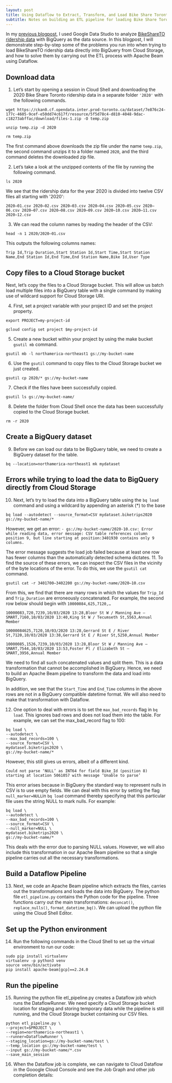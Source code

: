 ```yaml
---
layout: post
title: Using Dataflow to Extract, Transform, and Load Bike Share Toronto Ridership Data into BigQuery
subtitle: Notes on building an ETL pipeline for loading Bike Share Toronto ridership data into BigQuery to serve as a source for Data Studio visualizations
---
```


In my [previous blogpost](https://bilalmkhan.github.io/toronto-bike-share-covid-bigquery-datastudio/), I used Google Data Studio to analyze [BikeShareTO ridership data](https://ckan0.cf.opendata.inter.prod-toronto.ca/tr/dataset/bike-share-toronto-ridership-data) with BigQuery as the data source. In this blogpost, I will demonstrate step-by-step some of the problems you run into when trying to load BikeShareTO ridership data directly into BigQuery from Cloud Storage, and how to solve them by carrying out the ETL process with Apache Beam using Dataflow.

## Download data
1. Let’s start by opening a session in Cloud Shell and downloading the 2020 Bike Share Toronto ridership data in a separate folder `'2020'` with the following commands.

```
wget https://ckan0.cf.opendata.inter.prod-toronto.ca/dataset/7e876c24-177c-4605-9cef-e50dd74c617f/resource/5f5d78c4-d810-4048-9dac-c18273abffac/download/files-1.zip -O temp.zip

unzip temp.zip -d 2020

rm temp.zip
```


The first command above downloads the zip file under the name `temp.zip`, the second command unzips it to a folder named `2020`, and the third command deletes the downloaded zip file.

2. Let’s take a look at the unzipped contents of the file by running the following command.

```
ls 2020
```

We see that the ridership data for the year 2020 is divided into twelve CSV files all starting with '2020':

`2020–01.csv 2020–02.csv 2020–03.csv 2020–04.csv 2020–05.csv 2020–06.csv 2020–07.csv 2020–08.csv 2020–09.csv 2020–10.csv 2020–11.csv 2020–12.csv`

3. We can read the column names by reading the header of the CSV:

```
head -n 1 2020/2020–01.csv
```

This outputs the following columns names:

`Trip Id,Trip Duration,Start Station Id,Start Time,Start Station Name,End Station Id,End Time,End Station Name,Bike Id,User Type`

## Copy files to a Cloud Storage bucket
Next, let’s copy the files to a Cloud Storage bucket. This will allow us batch load multiple files into a BigQuery table with a single command by making use of wildcard support for Cloud Storage URI.

4. First, set a project variable with your project ID and set the project property.

```
export PROJECT=my-project-id

gcloud config set project $my-project-id
```


5. Create a new bucket within your project by using the make bucket `gsutil mb` command.

```
gsutil mb -l northamerica-northeast1 gs://my-bucket-name
```

6. Use the `gsutil` command to copy files to the Cloud Storage bucket we just created.

```
gsutil cp 2020/* gs://my-bucket-name
```

7. Check if the files have been successfully copied.
```
gsutil ls gs://my-bucket-name/
```
8. Delete the folder from Cloud Shell once the data has been successfully copied to the Cloud Storage bucket.
```
rm -r 2020
```
## Create a BigQuery dataset
9. Before we can load our data to be BigQuery table, we need to create a BigQuery dataset for the table.
```
bq --location=northamerica-northeast1 mk mydataset
```
## Errors while trying to load the data to BigQuery directly from Cloud Storage
10. Next, let’s try to load the data into a BigQuery table using the `bq load` command and using a wildcard by appending an asterisk (\*) to the base
```
bq load --autodetect --source_format=CSV mydataset.biketrips2020 gs://my-bucket-name/*
```
However, we get an error:
`- gs://my-bucket-name/2020-10.csv: Error while reading
data, error message: CSV table references column position 9, but
line starting at position:3401930 contains only 9 columns.`

The error message suggests the load job failed because at least one row has fewer columns than the automatically detected schema dictates.
11. To find the source of these errors, we can inspect the CSV files in the vicinity of the byte locations of the error. To do this, we use the `gsutil cat` command.
```
gsutil cat -r 3401700–3402200 gs://my-bucket-name/2020–10.csv
```
From this, we find that there are many rows in which the values for `Trip_Id` and `Trip_Duration` are erroneously concatenated. For example, the second row below should begin with `10000084,625,7120,…`

`10000083,720,7239,10/03/2020 13:28,Bloor St W / Manning Ave — SMART,7160,10/03/2020 13:40,King St W / Tecumseth St,5563,Annual Member`

`10000084625,7120,10/03/2020 13:28,Gerrard St E / River St,7120,10/03/2020 13:38,Gerrard St E / River St,5250,Annual Member`

`10000085,1526,7239,10/03/2020 13:28,Bloor St W / Manning Ave — SMART,7544,10/03/2020 13:53,Foster Pl / Elizabeth St — SMART,3956,Annual Member`

We need to find all such concatenated values and split them. This is a data transformation that cannot be accomplished in BigQuery. Hence, we need to build an Apache Beam pipeline to transform the data and load into BigQuery.

In addition, we see that the `Start_Time` and `End_Time` columns in the above rows are not in a BigQuery compatible datetime format. We will also need to make that transformation with Dataflow.

12. One option to deal with errors is to set the `max_bad_records` flag in `bq load`. This ignores bad rows and does not load them into the table. For example, we can set the max_bad_record flag to 100:
```
bq load \
--autodetect \
--max_bad_records=100 \
--source_format=CSV \
mydataset.biketrips2020 \
gs://my-bucket-name/*
```
However, this still gives us errors, albeit of a different kind.

`Could not parse ‘NULL’ as INT64 for field Bike_Id (position 8) starting at location 5061057 with message ‘Unable to parse’`

This error arises because in BigQuery the standard way to represent nulls in CSV is to use empty fields. We can deal with this error by setting the flag `null_marker=NULL`in `bq load` command thereby specifying that this particular file uses the string NULL to mark nulls. For example:
```
bq load \
--autodetect \
--max_bad_records=100 \
--source_format=CSV \
--null_marker=NULL \
mydataset.biketrips2020 \
gs://my-bucket-name/*
```
This deals with the error due to parsing NULL values. However, we will also include this transformation in our Apache Beam pipeline so that a single pipeline carries out all the necessary transformations.
## Build a Dataflow Pipeline
13. Next, we code an Apache Beam pipeline which extracts the files, carries out the transformations and loads the data into BigQuery. The python file `etl_pipeline.py` contains the Python code for the pipeline. Three functions carry out the main transformations: `deconcat()`, `replace_nulls()`, `format_datetime_bq()`. We can upload the python file using the Cloud Shell Editor.
## Set up the Python environment
14. Run the following commands in the Cloud Shell to set up the virtual environment to run our code:
```
sudo pip install virtualenv 
virtualenv -p python3 venv 
source venv/bin/activate 
pip install apache-beam[gcp]==2.24.0
```
## Run the pipeline
15. Running the python file etl_pipeline.py creates a Dataflow job which runs the DataflowRunner. We need specify a Cloud Storage bucket location for staging and storing temporary data while the pipeline is still running, and the Cloud Storage bucket containing our CSV files.
```
python etl_pipeline.py \
--project=$PROJECT \
--region=northamerica-northeast1 \
--runner=DataflowRunner \
--staging_location=gs://my-bucket-name/test \
--temp_location gs://my-bucket-name/test \
--input gs://my-bucket-name/*.csv 
--save_main_session
```
16. When the Dataflow job is complete, we can navigate to Cloud Dataflow in the Gooogle Cloud Console and see the Job Graph and other job completion details:
